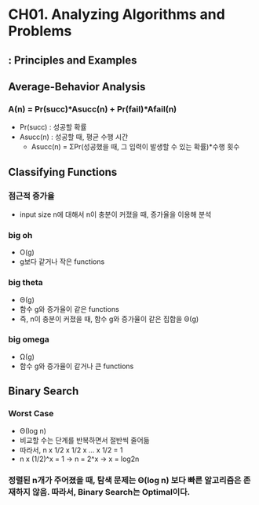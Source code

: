 # CH01. Analyzing Algorithms and Problems
## : Principles and Examples
## Average-Behavior Analysis
### A(n) = Pr(succ)*Asucc(n) + Pr(fail)*Afail(n)
- Pr(succ) : 성공할 확률
- Asucc(n) : 성공할 때, 평균 수행 시간
	- Asucc(n) = ΣPr(성공했을 때, 그 입력이 발생할 수 있는 확률)*수행 횟수

## Classifying Functions
### 점근적 증가율
- input size n에 대해서 n이 충분이 커졌을 때, 증가율을 이용해 분석
### big oh 
- O(g)
- g보다 같거나 작은 functions

### big theta
- Θ(g)
- 함수 g와 증가율이 같은 functions
- 즉, n이 충분이 커졌을 때, 함수 g와 증가율이 같은 집합을 Θ(g)

### big omega
- Ω(g)
- 함수 g와 증가율이 같거나 큰 functions

## Binary Search
### Worst Case
- Θ(log n)
- 비교할 수는 단계를 반복하면서 절반씩 줄어듦
- 따라서, n x 1/2 x 1/2 x … x 1/2 = 1 
- n x (1/2)^x = 1 -> n = 2^x -> x = log2n

### 정렬된 n개가 주어졌을 때, 탐색 문제는 Θ(log n) 보다 빠른 알고리즘은 존재하지 않음. 따라서, Binary Search는 Optimal이다. 